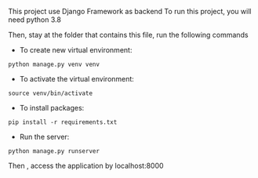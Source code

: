 This project use Django Framework as backend
To run this project, you will need python 3.8

Then, stay at the folder that contains this file, run the following commands

- To create new virtual environment:
```
python manage.py venv venv
```

- To activate the virtual environment:
```
source venv/bin/activate
```

- To install packages:
```
pip install -r requirements.txt
```

- Run the server:
```
python manage.py runserver
```

Then , access the application by localhost:8000
